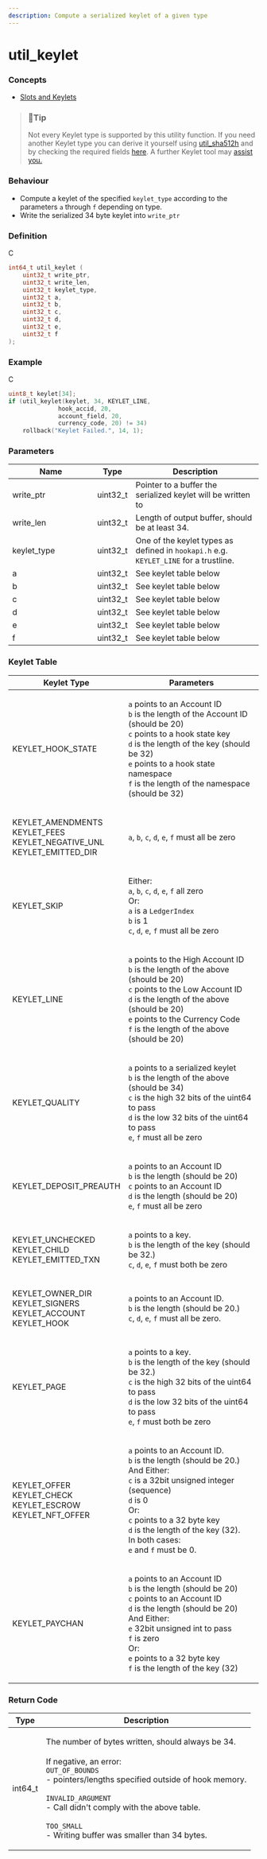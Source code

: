 ```yaml
---
description: Compute a serialized keylet of a given type
---
```


# util\_keylet

### Concepts

* [Slots and Keylets](../../concepts-and-docs/slots-and-keylets.md)

> ### 📘Tip
>
> Not every Keylet type is supported by this utility function. If you need another Keylet type you can derive it yourself using [util\_sha512h](https://xrpl-hooks.readme.io/reference/util_sha512h) and by checking the required fields [here](https://github.com/XRPLF/rippled/blob/develop/src/ripple/protocol/impl/Indexes.cpp). A further Keylet tool may [assist you.](https://richardah.github.io/xrpl-keylet-tools/)

### Behaviour

* Compute a keylet of the specified `keylet_type` according to the parameters `a` through `f` depending on type.
* Write the serialized 34 byte keylet into `write_ptr`

### Definition

C

```c
int64_t util_keylet (
    uint32_t write_ptr,
    uint32_t write_len,
    uint32_t keylet_type,
    uint32_t a,
    uint32_t b,
    uint32_t c,
    uint32_t d,
    uint32_t e,
    uint32_t f
);
```

### Example

C

```c
uint8_t keylet[34];
if (util_keylet(keylet, 34, KEYLET_LINE,
              hook_accid, 20,
              account_field, 20,
              currency_code, 20) != 34)
	rollback("Keylet Failed.", 14, 1);
```

### Parameters

<table><thead><tr><th width="155">Name</th><th>Type</th><th>Description</th></tr></thead><tbody><tr><td>write_ptr</td><td>uint32_t</td><td>Pointer to a buffer the serialized keylet will be written to</td></tr><tr><td>write_len</td><td>uint32_t</td><td>Length of output buffer, should be at least 34.</td></tr><tr><td>keylet_type</td><td>uint32_t</td><td>One of the keylet types as defined in <code>hookapi.h</code> e.g. <code>KEYLET_LINE</code> for a trustline.</td></tr><tr><td>a</td><td>uint32_t</td><td>See keylet table below</td></tr><tr><td>b</td><td>uint32_t</td><td>See keylet table below</td></tr><tr><td>c</td><td>uint32_t</td><td>See keylet table below</td></tr><tr><td>d</td><td>uint32_t</td><td>See keylet table below</td></tr><tr><td>e</td><td>uint32_t</td><td>See keylet table below</td></tr><tr><td>f</td><td>uint32_t</td><td>See keylet table below</td></tr></tbody></table>

### Keylet Table

| Keylet Type                                                                          | Parameters                                                                                                                                                                                                                                                                                                                                                                   |
| ------------------------------------------------------------------------------------ | ---------------------------------------------------------------------------------------------------------------------------------------------------------------------------------------------------------------------------------------------------------------------------------------------------------------------------------------------------------------------------- |
| KEYLET\_HOOK\_STATE                                                                  | <p><code>a</code> points to an Account ID<br><code>b</code> is the length of the Account ID (should be 20)<br><code>c</code> points to a hook state key<br><code>d</code> is the length of the key (should be 32)<br><code>e</code> points to a hook state namespace<br><code>f</code> is the length of the namespace (should be 32)</p>                                     |
| <p>KEYLET_AMENDMENTS<br>KEYLET_FEES<br>KEYLET_NEGATIVE_UNL<br>KEYLET_EMITTED_DIR</p> | `a`, `b`, `c`, `d`, `e`, `f` must all be zero                                                                                                                                                                                                                                                                                                                                |
| KEYLET\_SKIP                                                                         | <p>Either:<br><code>a</code>, <code>b</code>, <code>c</code>, <code>d</code>, <code>e</code>, <code>f</code> all zero<br>Or:<br><code>a</code> is a <code>LedgerIndex</code><br><code>b</code> is 1<br><code>c</code>, <code>d</code>, <code>e</code>, <code>f</code> must all ​be zero</p>                                                                                  |
| KEYLET\_LINE                                                                         | <p><code>a</code> points to the High Account ID<br><code>b</code> is the length of the above (should be 20)<br><code>c</code> points to the Low Account ID<br><code>d</code> is the length of the above (should be 20)<br><code>e</code> points to the Currency Code<br><code>f</code> is the length of the above (should be 20)</p>                                         |
| KEYLET\_QUALITY                                                                      | <p><code>a</code> points to a serialized keylet<br><code>b</code> is the length of the above (should be 34)<br><code>c</code> is the high 32 bits of the uint64 to pass<br><code>d</code> is the low 32 bits of the uint64 to pass<br><code>e</code>, <code>f</code> must all be zero</p>                                                                                    |
| KEYLET\_DEPOSIT\_PREAUTH                                                             | <p><code>a</code> points to an Account ID<br><code>b</code> is the length (should be 20)<br><code>c</code> points to an Account ID<br><code>d</code> is the length (should be 20)<br><code>e</code>, <code>f</code> must all be zero</p>                                                                                                                                     |
| <p>KEYLET_UNCHECKED<br>KEYLET_CHILD<br>KEYLET_EMITTED_TXN</p>                        | <p><code>a</code> points to a key.<br><code>b</code> is the length of the key (should be 32.)<br><code>c</code>, <code>d</code>, <code>e</code>, <code>f</code> must both ​be zero</p>                                                                                                                                                                                       |
| <p>KEYLET_OWNER_DIR<br>KEYLET_SIGNERS<br>KEYLET_ACCOUNT<br>KEYLET_HOOK</p>           | <p><code>a</code> points to an Account ID.<br><code>b</code> is the length (should be 20.)<br><code>c</code>, <code>d</code>, <code>e</code>, <code>f</code> must all be zero.</p>                                                                                                                                                                                           |
| KEYLET\_PAGE                                                                         | <p><code>a</code> points to a key.<br><code>b</code> is the length of the key (should be 32.)<br><code>c</code> is the high 32 bits of the uint64 to pass<br><code>d</code> is the low 32 bits of the uint64 to pass<br><code>e</code>, <code>f</code> must both ​be zero</p>                                                                                                |
| <p>KEYLET_OFFER<br>KEYLET_CHECK<br>KEYLET_ESCROW<br>KEYLET_NFT_OFFER</p>             | <p><code>a</code> points to an Account ID.<br><code>b</code> is the length (should be 20.)<br>And Either:<br><code>c</code> is a 32bit unsigned integer (sequence)<br><code>d</code> is 0<br>Or:<br><code>c</code> points to a 32 byte key<br><code>d</code> is the length of the key (32).<br>In both cases:<br><code>e</code> and <code>f</code> must be 0.</p>            |
| KEYLET\_PAYCHAN                                                                      | <p><code>a</code> points to an Account ID<br><code>b</code> is the length (should be 20)<br><code>c</code> points to an Account ID<br><code>d</code> is the length (should be 20)<br>And Either:<br><code>e</code> 32bit unsigned int to pass<br><code>f</code> is zero<br>Or:<br><code>e</code> points to a 32 byte key<br><code>f</code> is the length of the key (32)</p> |

### Return Code

| Type     | Description                                                                                                                                                                                                                                                                                                                                  |
| -------- | -------------------------------------------------------------------------------------------------------------------------------------------------------------------------------------------------------------------------------------------------------------------------------------------------------------------------------------------- |
| int64\_t | <p>The number of bytes written, should always be 34.<br><br>If negative, an error:<br><code>OUT_OF_BOUNDS</code><br>- pointers/lengths specified outside of hook memory.<br><br><code>INVALID_ARGUMENT</code><br>- Call didn't comply with the above table.<br><br><code>TOO_SMALL</code><br>- Writing buffer was smaller than 34 bytes.</p> |

